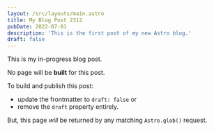 ```yaml
---
layout: /src/layouts/main.astro
title: My Blog Post 2312
pubDate: 2022-07-01
description: 'This is the first post of my new Astro blog.'
draft: false
---
```


This is my in-progress blog post.

No page will be **built** for this post.

To build and publish this post:

- update the frontmatter to `draft: false` or
- remove the `draft` property entirely.

But, this page _will_ be returned by any matching `Astro.glob()` request.